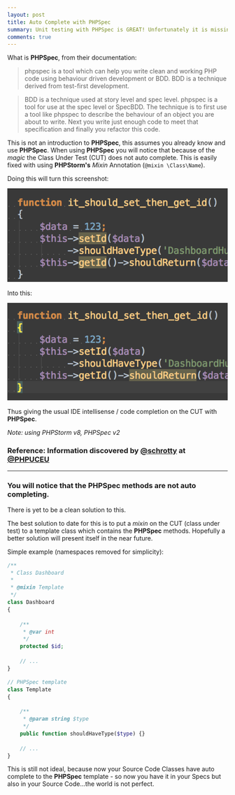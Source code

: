 ```yaml
---
layout: post
title: Auto Complete with PHPSpec
summary: Unit testing with PHPSpec is GREAT! Unfortunately it is missing some nice to haves
comments: true
---
```


What is **PHPSpec**, from their documentation:

> phpspec is a tool which can help you write clean and working PHP code using behaviour driven development or BDD. BDD is a technique derived from test-first development.

> BDD is a technique used at story level and spec level. phpspec is a tool for use at the spec level or SpecBDD. The technique is to first use a tool like phpspec to describe the behaviour of an object you are about to write. Next you write just enough code to meet that specification and finally you refactor this code.

This is not an introduction to **PHPSpec**, this assumes you already know and use **PHPSpec**. When using **PHPSpec** you will notice that because of the *magic* the Class Under Test (CUT) does not auto complete. This is easily fixed with using **PHPStorm's** *Mixin* Annotation (`@mixin \Class\Name`).

Doing this will turn this screenshot:

![Without intellisense on PHPSpec CUT](/assets/2015-05-10-phpspec-auto-complete/phpspec-no-itellisense.png)

Into this:

![With intellisense on PHPSpec CUT](/assets/2015-05-10-phpspec-auto-complete/phpspec-with-itellisense.png)

Thus giving the usual IDE intellisense / code completion on the CUT with **PHPSpec**.

*Note: using PHPStorm v8, PHPSpec v2*

### Reference: Information discovered by [@schrotty](https://twitter.com/schrotty) at [@PHPUCEU](https://twitter.com/phpuceu)

---

### You will notice that the PHPSpec methods are not auto completing.

There is yet to be a clean solution to this.

The best solution to date for this is to put a *mixin* on the CUT (class under test) to a template class which contains the **PHPSpec** methods. Hopefully a better solution will present itself in the near future.

Simple example (namespaces removed for simplicity):

```php
/**
 * Class Dashboard
 *
 * @mixin Template
 */
class Dashboard
{

    /**
     * @var int
     */
    protected $id;

    // ...
}
```


```php
// PHPSpec template
class Template
{

    /**
     * @param string $type
     */
    public function shouldHaveType($type) {}

    // ...
}
```
This is still not ideal, because now your Source Code Classes have auto complete to the **PHPSpec** template - so now you have it in your Specs but also in your Source Code...the world is not perfect.
